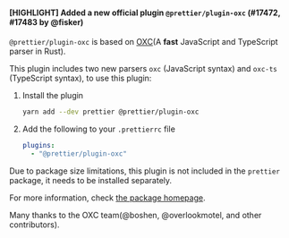 #### [HIGHLIGHT] Added a new official plugin `@prettier/plugin-oxc` (#17472, #17483 by @fisker)

`@prettier/plugin-oxc` is based on [OXC](https://oxc.rs/)(A **fast** JavaScript and TypeScript parser in Rust).

This plugin includes two new parsers `oxc` (JavaScript syntax) and `oxc-ts` (TypeScript syntax), to use this plugin:

1. Install the plugin

   ```sh
   yarn add --dev prettier @prettier/plugin-oxc
   ```

2. Add the following to your `.prettierrc` file

   ```yaml
   plugins:
     - "@prettier/plugin-oxc"
   ```

Due to package size limitations, this plugin is not included in the `prettier` package, it needs to be installed separately.

For more information, check [the package homepage](https://github.com/prettier/prettier/tree/main/packages/plugin-oxc).

<!-- spell-checker: disable-next-line-->

Many thanks to the OXC team(@boshen, @overlookmotel, and other contributors).
